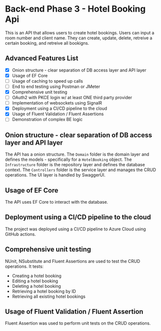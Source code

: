 # Back-end Phase 3 - Hotel Booking Api

This is an API that allows users to create hotel bookings. Users can input a room number and client name. They can create, update, delete, retreive a certain booking, and retreive all bookigns.

## Advanced Features List

- [x] Onion structure - clear separation of DB access layer and API layer
- [x] Usage of EF Core
- [ ] Usage of caching to speed up calls
- [ ] End to end testing using Postman or JMeter
- [x] Comprehensive unit testing
- [ ] OAuth2 with PKCE login w/ at least ONE third party provider
- [ ] Implementation of websockets using SignalR
- [x] Deployment using a CI/CD pipeline to the cloud
- [x] Usage of Fluent Validation / Fluent Assertions
- [ ] Demonstration of complex BE logic

## Onion structure - clear separation of DB access layer and API layer
The API has a onion structure. The `Domain` folder is the domain layer and defines the models - specifically 
for a `HotelBooking` object. The `Infrastructure` folder is the repository layer and defines the database context.
The `Controllers` folder is the service layer and manages the CRUD operations. The UI layer is handled by SwaggerUI.

## Usage of EF Core
The API uses EF Core to interact with the database.

## Deployment using a CI/CD pipeline to the cloud
The project was deployed using a CI/CD pipeline to Azure Cloud using GitHub actions.

## Comprehensive unit testing
NUnit, NSubstitute and Fluent Assertions are used to test the CRUD operations. It tests:
- Creating a hotel booking
- Editing a hotel booking
- Deleting a hotel booking
- Retrieving a hotel booking by ID
- Retrieving all existing hotel bookings

## Usage of Fluent Validation / Fluent Assertion
Fluent Assertion was used to perform unit tests on the CRUD operations.
